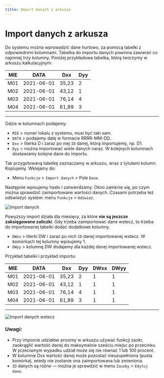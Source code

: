 ```yaml
---
title: Import danych z arkusza
---
```

# Import danych z arkusza

Do systemu można wprowadzić dane hurtowo, za pomocą tabelki z odpowiednimi kolumnami. Tabelka do importu danych powinna zawierać co najmniej trzy kolumny. Poniżej przykładowa tabelka, którą tworzymy w arkuszu kalkulacyjnym:

MIE | DATA | Dxx | Dyy |
--- | ---- | --- | --- |
M01 | 2021-06-01 | 35,23 | 2 |
M02 | 2021-06-01 | 43,12 | 1 |
M03 | 2021-06-01 | 76,14 | 4 |
M04 | 2021-06-01 | 61,89 | 3 |

---

Gdzie w kolumnach podajemy:

- `MIE` > numer lokalu z systemu, musi być taki sam.
- `DATA` > podajemy datę w formacie RRRR-MM-DD.
- `Dxx` > literka D i zaraz po niej `ID` danej, którą importujemy, np. D1.
- `Dyy` > można importować wiele danych naraz. W kolejnych kolumnach dostawiamy kolejne dane do importu. 

Tak przygotowaną tabelkę zaznaczamy w arkuszu, wraz z tytułami kolumn. Kopiujemy. Wklejamy do:

- Menu `Funkcje` > `Import danych` > Pole `Dane`.

Następnie wpisujemy hasło i zatwierdzamy. Okno zamknie się, po czym można sprawdzić zaimportowane wartości danych. Czasami potrzeba też odświeżyć system: menu `Funkcje` > `Odśwież`.

![Import danych](importdanych.gif)

Powyższy import działa dla miesięcy, za które **nie są jeszcze zaksięgowane zaliczki**. Gdy trzeba zaimportować dane wstecz, to trzeba do importowanej tabelki dodać dodatkowe kolumny.

- `DWxx` > literki DW i zaraz po nich `ID` danej importowanej wstecz. W komórkach tej kolumny wpisujemy 1.
- `DWyy` > kolumnę DW dodajemy dla każdej danej importowanej wstecz.

Przykład tabelki i przykład importu:

MIE | DATA | Dxx | Dyy | DWxx | DWyy |
--- | ---- | --- | --- | ---- | ---- |
M01 | 2021-06-01 | 35,23 | 2 | 1 | 1 |
M02 | 2021-06-01 | 43,12 | 1 | 1 | 1 |
M03 | 2021-06-01 | 76,14 | 4 | 1 | 1 |
M04 | 2021-06-01 | 61,89 | 3 | 1 | 1 |

---

![Import danych wstecz](importdanychwstecz.gif)

### Uwagi:

- Przy imporcie udziałów prosimy w arkuszu używać funkcji zaokr, zaokrąglić wartość danej do maksymalnie sześciu miejsc po przecinku. W przeciwnym wypadku udział może się nie równać 1 lub 100 procent.
- W kolumnie Dxx wartość danej może pozostać nieuzupełniona (pusta komórka), wtedy nie zostanie ona zaimportowana lub zmieniona.
- `ID` danych są różne — można je sprawdzić w menu `Zasoby` > `Edytuj dane`.
